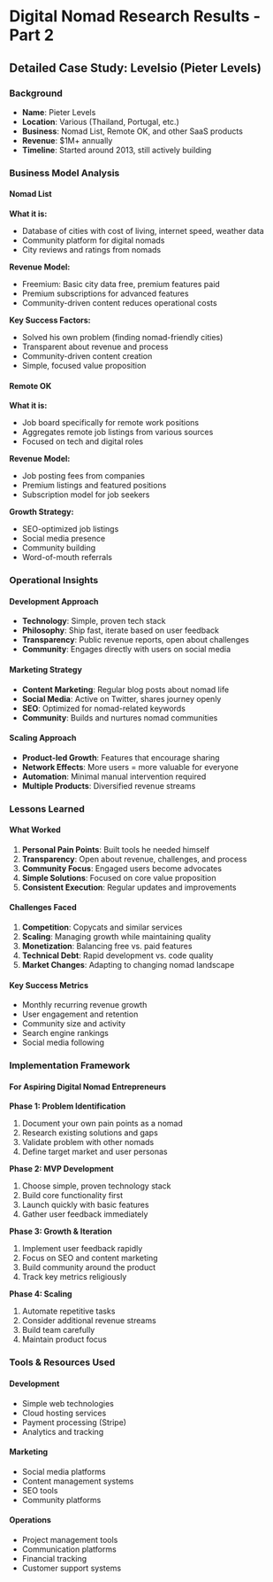 # Digital Nomad Research Results - Part 2

## Detailed Case Study: Levelsio (Pieter Levels)

### Background
- **Name**: Pieter Levels
- **Location**: Various (Thailand, Portugal, etc.)
- **Business**: Nomad List, Remote OK, and other SaaS products
- **Revenue**: $1M+ annually
- **Timeline**: Started around 2013, still actively building

### Business Model Analysis

#### Nomad List
**What it is:**
- Database of cities with cost of living, internet speed, weather data
- Community platform for digital nomads
- City reviews and ratings from nomads

**Revenue Model:**
- Freemium: Basic city data free, premium features paid
- Premium subscriptions for advanced features
- Community-driven content reduces operational costs

**Key Success Factors:**
- Solved his own problem (finding nomad-friendly cities)
- Transparent about revenue and process
- Community-driven content creation
- Simple, focused value proposition

#### Remote OK
**What it is:**
- Job board specifically for remote work positions
- Aggregates remote job listings from various sources
- Focused on tech and digital roles

**Revenue Model:**
- Job posting fees from companies
- Premium listings and featured positions
- Subscription model for job seekers

**Growth Strategy:**
- SEO-optimized job listings
- Social media presence
- Community building
- Word-of-mouth referrals

### Operational Insights

#### Development Approach
- **Technology**: Simple, proven tech stack
- **Philosophy**: Ship fast, iterate based on user feedback
- **Transparency**: Public revenue reports, open about challenges
- **Community**: Engages directly with users on social media

#### Marketing Strategy
- **Content Marketing**: Regular blog posts about nomad life
- **Social Media**: Active on Twitter, shares journey openly
- **SEO**: Optimized for nomad-related keywords
- **Community**: Builds and nurtures nomad communities

#### Scaling Approach
- **Product-led Growth**: Features that encourage sharing
- **Network Effects**: More users = more valuable for everyone
- **Automation**: Minimal manual intervention required
- **Multiple Products**: Diversified revenue streams

### Lessons Learned

#### What Worked
1. **Personal Pain Points**: Built tools he needed himself
2. **Transparency**: Open about revenue, challenges, and process
3. **Community Focus**: Engaged users become advocates
4. **Simple Solutions**: Focused on core value proposition
5. **Consistent Execution**: Regular updates and improvements

#### Challenges Faced
1. **Competition**: Copycats and similar services
2. **Scaling**: Managing growth while maintaining quality
3. **Monetization**: Balancing free vs. paid features
4. **Technical Debt**: Rapid development vs. code quality
5. **Market Changes**: Adapting to changing nomad landscape

#### Key Success Metrics
- Monthly recurring revenue growth
- User engagement and retention
- Community size and activity
- Search engine rankings
- Social media following

### Implementation Framework

#### For Aspiring Digital Nomad Entrepreneurs

**Phase 1: Problem Identification**
1. Document your own pain points as a nomad
2. Research existing solutions and gaps
3. Validate problem with other nomads
4. Define target market and user personas

**Phase 2: MVP Development**
1. Choose simple, proven technology stack
2. Build core functionality first
3. Launch quickly with basic features
4. Gather user feedback immediately

**Phase 3: Growth & Iteration**
1. Implement user feedback rapidly
2. Focus on SEO and content marketing
3. Build community around the product
4. Track key metrics religiously

**Phase 4: Scaling**
1. Automate repetitive tasks
2. Consider additional revenue streams
3. Build team carefully
4. Maintain product focus

### Tools & Resources Used

#### Development
- Simple web technologies
- Cloud hosting services
- Payment processing (Stripe)
- Analytics and tracking

#### Marketing
- Social media platforms
- Content management systems
- SEO tools
- Community platforms

#### Operations
- Project management tools
- Communication platforms
- Financial tracking
- Customer support systems